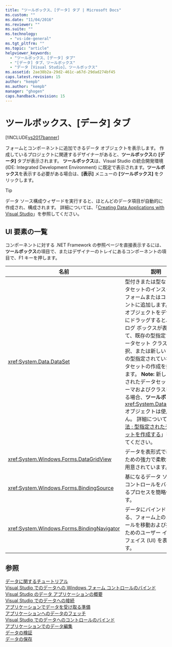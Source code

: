 ```yaml
---
title: "ツールボックス、[データ] タブ | Microsoft Docs"
ms.custom: ""
ms.date: "11/04/2016"
ms.reviewer: ""
ms.suite: ""
ms.technology: 
  - "vs-ide-general"
ms.tgt_pltfrm: ""
ms.topic: "article"
helpviewer_keywords: 
  - "ツールボックス、[データ] タブ"
  - "[データ] タブ、ツールボックス"
  - "データ [Visual Studio]、ツールボックス"
ms.assetid: 2ae38b2a-29d2-461c-a67d-29dad274bf45
caps.latest.revision: 15
author: "kempb"
ms.author: "kempb"
manager: "ghogen"
caps.handback.revision: 15
---
```

# ツールボックス、[データ] タブ
[!INCLUDE[vs2017banner](../../code-quality/includes/vs2017banner.md)]

フォームとコンポーネントに追加できるデータ オブジェクトを表示します。  作成しているプロジェクトに関連するデザイナーがあると、**ツールボックス**の **\[データ\]** タブが表示されます。  **ツールボックス**は、Visual Studio の統合開発環境 \(IDE: Integrated Development Environment\) に既定で表示されます。**ツールボックス**を表示する必要がある場合は、**\[表示\]** メニューの **\[ツールボックス\]** をクリックします。  
  
> [!TIP]
>  データ ソース構成ウィザードを実行すると、ほとんどのデータ項目が自動的に作成され、構成されます。  詳細については、「[Creating Data Applications with Visual Studio](http://msdn.microsoft.com/ja-jp/28edce21-220a-484c-b461-a75b0232d293)」を参照してください。  
  
## UI 要素の一覧  
 コンポーネントに対する .NET Framework の参照ページを直接表示するには、**ツールボックス**の項目で、またはデザイナーのトレイにあるコンポーネントの項目で、F1 キーを押します。  
  
|名前|説明|  
|--------|--------|  
|<xref:System.Data.DataSet>|型付きまたは型なしのデータセットのインスタンスをフォームまたはコンポーネントに追加します。  このオブジェクトをデザイナーにドラッグすると、ダイアログ ボックスが表示されて、既存の型指定されたデータセット クラスを選択、または新しいブランクの型指定されていないデータセットの作成を指定できます。 **Note:**  新しい型指定されたデータセット スキーマおよびクラスを作成する場合、**ツールボックス**の <xref:System.Data.DataSet> オブジェクトは使用しません。  詳細については、「[方法 : 型指定されたデータセットを作成する](../../data-tools/create-and-configure-datasets-in-visual-studio.md)」を参照してください。|  
|<xref:System.Windows.Forms.DataGridView>|データを表形式で表示するための強力で柔軟な機能が用意されています。|  
|<xref:System.Windows.Forms.BindingSource>|基になるデータ ソースにコントロールをバインドするプロセスを簡略化します。|  
|<xref:System.Windows.Forms.BindingNavigator>|データにバインドされている、フォーム上のコントロールを移動および操作するためのユーザー インターフェイス \(UI\) を表します。|  
  
## 参照  
 [データに関するチュートリアル](../Topic/Data%20Walkthroughs.md)   
 [Visual Studio でのデータへの Windows フォーム コントロールのバインド](../../data-tools/bind-windows-forms-controls-to-data-in-visual-studio.md)   
 [Visual Studio のデータ アプリケーションの概要](../../data-tools/overview-of-data-applications-in-visual-studio.md)   
 [Visual Studio でのデータへの接続](../../data-tools/connecting-to-data-in-visual-studio.md)   
 [アプリケーションでデータを受け取る準備](../Topic/Preparing%20Your%20Application%20to%20Receive%20Data.md)   
 [アプリケーションへのデータのフェッチ](../../data-tools/fetching-data-into-your-application.md)   
 [Visual Studio でのデータへのコントロールのバインド](../../data-tools/bind-controls-to-data-in-visual-studio.md)   
 [アプリケーションでのデータ編集](../../data-tools/editing-data-in-your-application.md)   
 [データの検証](../Topic/Validating%20Data.md)   
 [データの保存](../../data-tools/saving-data.md)